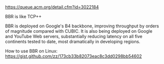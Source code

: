 https://queue.acm.org/detail.cfm?id=3022184

BBR is like TCP++

BBR is deployed on Google's B4 backbone, improving throughput by orders of magnitude compared with CUBIC. It is also being deployed on Google and YouTube Web servers, substantially reducing latency on all five continents tested to date, most dramatically in developing regions.

How to use BBR on Linux:
https://gist.github.com/zz/173cb33b82073eac8c3dd0298bb54602
